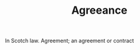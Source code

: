 ---
title: Agreeance
letter: A
permalink: "/definitions/agreeance.html"
body: In Scotch law. Agreement; an agreement or contract
published_at: '2018-07-07'
source: Black's Law Dictionary
layout: post
---